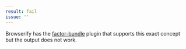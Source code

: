 ```yaml
---
result: fail
issue: ''
---
```


Browserify has the [factor-bundle] plugin that supports this exact concept but the output does not work.

[factor-bundle]: https://github.com/browserify/factor-bundle
